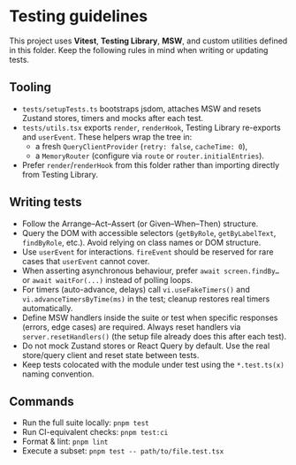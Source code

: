 # Testing guidelines

This project uses **Vitest**, **Testing Library**, **MSW**, and custom utilities defined in this folder. Keep the following rules in mind when writing or updating tests.

## Tooling

- `tests/setupTests.ts` bootstraps jsdom, attaches MSW and resets Zustand stores, timers and mocks after each test.
- `tests/utils.tsx` exports `render`, `renderHook`, Testing Library re-exports and `userEvent`. These helpers wrap the tree in:
  - a fresh `QueryClientProvider` (`retry: false`, `cacheTime: 0`),
  - a `MemoryRouter` (configure via `route` or `router.initialEntries`).
- Prefer `render`/`renderHook` from this folder rather than importing directly from Testing Library.

## Writing tests

- Follow the Arrange–Act–Assert (or Given–When–Then) structure.
- Query the DOM with accessible selectors (`getByRole`, `getByLabelText`, `findByRole`, etc.). Avoid relying on class names or DOM structure.
- Use `userEvent` for interactions. `fireEvent` should be reserved for rare cases that `userEvent` cannot cover.
- When asserting asynchronous behaviour, prefer `await screen.findBy…` or `await waitFor(...)` instead of polling loops.
- For timers (auto-advance, delays) call `vi.useFakeTimers()` and `vi.advanceTimersByTime(ms)` in the test; cleanup restores real timers automatically.
- Define MSW handlers inside the suite or test when specific responses (errors, edge cases) are required. Always reset handlers via `server.resetHandlers()` (the setup file already does this after each test).
- Do not mock Zustand stores or React Query by default. Use the real store/query client and reset state between tests.
- Keep tests colocated with the module under test using the `*.test.ts(x)` naming convention.

## Commands

- Run the full suite locally: `pnpm test`
- Run CI-equivalent checks: `pnpm test:ci`
- Format & lint: `pnpm lint`
- Execute a subset: `pnpm test -- path/to/file.test.tsx`
